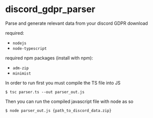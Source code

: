# discord_gdpr_parser
Parse and generate relevant data from your discord GDPR download

required:
- `nodejs`
- `node-typescript`

required npm packages (install with npm):
- `adm-zip`
- `minimist`

In order to run first you must compile the TS file into JS

```
$ tsc parser.ts --out parser_out.js
```

Then you can run the compiled javascript file with node as so

```
$ node parser_out.js {path_to_discord_data.zip}
```
